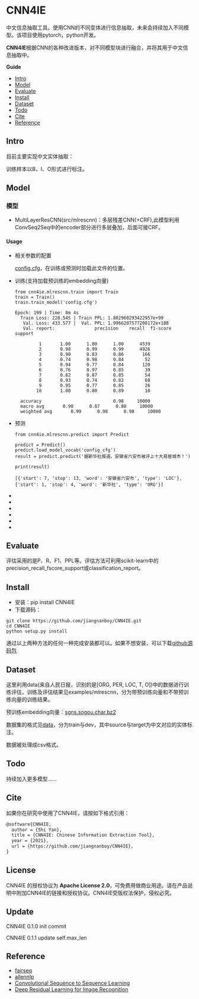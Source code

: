 # CNN4IE

中文信息抽取工具。使用CNN的不同变体进行信息抽取，未来会持续加入不同模型。该项目使用pytorch，python开发。

**CNN4IE**根据CNN的各种改进版本，对不同模型块进行融合，并将其用于中文信息抽取中。

**Guide**

- [Intro](#Intro)
- [Model](#Model)
- [Evaluate](#Evaluate)
- [Install](#install)
- [Dataset](#Dataset)
- [Todo](#Todo)
- [Cite](#Cite)
- [Reference](#reference)

## Intro

目前主要实现中文实体抽取：

训练样本以B、I、O形式进行标注。

## Model
### 模型
* MultiLayerResCNN(src/mlrescnn)：多层残差CNN(+CRF),此模型利用ConvSeq2Seq中的encoder部分进行多层叠加，后面可接CRF。
#### Usage
- 相关参数的配置

    [config.cfg](cnn4ie/mlrescnn/config.cfg)，在训练或预测时加载此文件的位置。

- 训练(支持加载预训练的embedding向量)
    ```
    from cnn4ie.mlrescnn.train import Train
    train = Train()
    train.train_model('config.cfg')
    ```
  ```
  Epoch: 199 | Time: 0m 4s
	Train Loss: 228.545 | Train PPL: 1.802960293422957e+99
	 Val. Loss: 433.577 |  Val. PPL: 1.9966207577208172e+188
	 Val. report:               precision    recall  f1-score   support

           1       1.00      1.00      1.00      4539
           2       0.98      0.99      0.99      4926
           3       0.90      0.83      0.86       166
           4       0.74      0.98      0.84        52
           5       0.94      0.77      0.84       120
           6       0.76      0.97      0.85        39
           7       0.82      0.87      0.85        54
           8       0.93      0.74      0.82        68
           9       0.95      0.77      0.85        26
          10       1.00      0.80      0.89        10

    accuracy                           0.98     10000
    macro avg       0.90      0.87      0.88     10000
    weighted avg       0.99      0.98      0.98     10000
    ```
      
- 预测

    ```
    from cnn4ie.mlrescnn.predict import Predict
  
    predict = Predict()
    predict.load_model_vocab('config_cfg')
    result = predict.predict('据新华社报道，安徽省六安市被评上十大易居城市！')
  
    print(result)
    ```
    ```
    [{'start': 7, 'stop': 13, 'word': '安徽省六安市', 'type': 'LOC'}, {'start': 1, 'stop': 4, 'word': '新华社', 'type': 'ORG'}]
    ```
  
* 
* 
* 
* 
* 
* 


## Evaluate
评估采用的是P、R、F1、PPL等。评估方法可利用scikit-learn中的precision_recall_fscore_support或classification_report。


## Install
* 安装：pip install CNN4IE
* 下载源码：
```
git clone https://github.com/jiangnanboy/CNN4IE.git
cd CNN4IE
python setup.py install
```


通过以上两种方法的任何一种完成安装都可以。如果不想安装，可以下载[github源码包](https://github.com/jiangnanboy/CNN4IE/archive/master.zip)

## Dataset

   这里利用data(来自人民日报，识别的是[ORG, PER, LOC, T, O])中的数据进行训练评估，训练及评估结果见examples/mlrescnn，分为带预训练向量和不带预训练向量的训练结果。
    
   预训练embedding向量：[sgns.sogou.char.bz2](https://pan.baidu.com/s/1pUqyn7mnPcUmzxT64gGpSw)

数据集的格式见[data](data/)，分为train与dev，其中source与target为中文对应的实体标注。

数据被处理成csv格式。

## Todo
持续加入更多模型......

## Cite

如果你在研究中使用了CNN4IE，请按如下格式引用：

```latex
@software{CNN4IE,
  author = {Shi Yan},
  title = {CNN4IE: Chinese Information Extraction Tool},
  year = {2021},
  url = {https://github.com/jiangnanboy/CNN4IE},
}
```

## License

CNN4IE 的授权协议为 **Apache License 2.0**，可免费用做商业用途。请在产品说明中附加CNN4IE的链接和授权协议。CNN4IE受版权法保护，侵权必究。

## Update

CNN4IE 0.1.0 init commit

CNN4IE 0.1.1 update self.max_len

## Reference

* [fairseq](https://github.com/facebookresearch/fairseq)
* [allennlp](https://github.com/allenai/allennlp)
* [Convolutional Sequence to Sequence Learning](https://arxiv.org/abs/1705.03122)
* [Deep Residual Learning for Image Recognition](https://arxiv.org/pdf/1512.03385.pdf)

